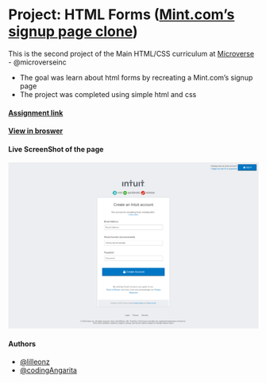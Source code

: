 # Project: HTML Forms ([Mint.com’s signup page clone](https://wwws.mint.com/login.event?task=S))

This is the second project of the Main HTML/CSS curriculum at [Microverse](https://www.microverse.org/) - @microverseinc
* The goal was learn about html forms by recreating a Mint.com’s signup page 
* The project was completed using simple html and css 

#### [Assignment link](https://www.theodinproject.com/courses/html5-and-css3/lessons/html-forms)

#### [View in broswer](https://raw.githack.com/lilleonz/html-forms/development/index.html)

#### Live ScreenShot of the page
![ScreenShot 1](style/resources/intuitmock.png)


#### Authors

* [@lilleonz](https://github.com/lilleonz)
* [@codingAngarita](https://github.com/codingAngarita)
